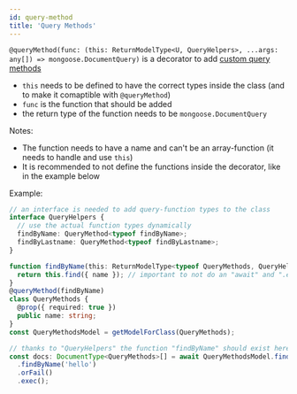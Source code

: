 ```yaml
---
id: query-method
title: 'Query Methods'
---
```


`@queryMethod(func: (this: ReturnModelType<U, QueryHelpers>, ...args: any[]) => mongoose.DocumentQuery)` is a decorator to add [custom query methods](https://thecodebarbarian.com/mongoose-custom-query-methods)
- `this` needs to be defined to have the correct types inside the class (and to make it comaptible with `@queryMethod`)
- `func` is the function that should be added
- the return type of the function needs to be `mongoose.DocumentQuery`

Notes:
- The function needs to have a name and can't be an array-function (it needs to handle and use `this`)
- It is recommended to not define the functions inside the decorator, like in the example below

Example:

```ts
// an interface is needed to add query-function types to the class
interface QueryHelpers {
  // use the actual function types dynamically
  findByName: QueryMethod<typeof findByName>;
  findByLastname: QueryMethod<typeof findByLastname>;
}

function findByName(this: ReturnModelType<typeof QueryMethods, QueryHelpers>, name: string) {
  return this.find({ name }); // important to not do an "await" and ".exec"
}
@queryMethod(findByName)
class QueryMethods {
  @prop({ required: true })
  public name: string;
}
const QueryMethodsModel = getModelForClass(QueryMethods);

// thanks to "QueryHelpers" the function "findByName" should exist here and return the correct type
const docs: DocumentType<QueryMethods>[] = await QueryMethodsModel.find()
  .findByName('hello')
  .orFail()
  .exec();
```
